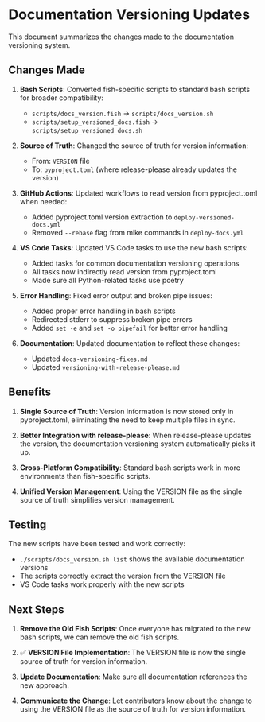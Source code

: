 # Documentation Versioning Updates

This document summarizes the changes made to the documentation versioning system.

## Changes Made

1. **Bash Scripts**: Converted fish-specific scripts to standard bash scripts for broader compatibility:

   - `scripts/docs_version.fish` → `scripts/docs_version.sh`
   - `scripts/setup_versioned_docs.fish` → `scripts/setup_versioned_docs.sh`

2. **Source of Truth**: Changed the source of truth for version information:

   - From: `VERSION` file
   - To: `pyproject.toml` (where release-please already updates the version)

3. **GitHub Actions**: Updated workflows to read version from pyproject.toml when needed:

   - Added pyproject.toml version extraction to `deploy-versioned-docs.yml`
   - Removed `--rebase` flag from mike commands in `deploy-docs.yml`

4. **VS Code Tasks**: Updated VS Code tasks to use the new bash scripts:

   - Added tasks for common documentation versioning operations
   - All tasks now indirectly read version from pyproject.toml
   - Made sure all Python-related tasks use poetry

5. **Error Handling**: Fixed error output and broken pipe issues:

   - Added proper error handling in bash scripts
   - Redirected stderr to suppress broken pipe errors
   - Added `set -e` and `set -o pipefail` for better error handling

6. **Documentation**: Updated documentation to reflect these changes:
   - Updated `docs-versioning-fixes.md`
   - Updated `versioning-with-release-please.md`

## Benefits

1. **Single Source of Truth**: Version information is now stored only in pyproject.toml, eliminating the need to keep multiple files in sync.

2. **Better Integration with release-please**: When release-please updates the version, the documentation versioning system automatically picks it up.

3. **Cross-Platform Compatibility**: Standard bash scripts work in more environments than fish-specific scripts.

4. **Unified Version Management**: Using the VERSION file as the single source of truth simplifies version management.

## Testing

The new scripts have been tested and work correctly:

- `./scripts/docs_version.sh list` shows the available documentation versions
- The scripts correctly extract the version from the VERSION file
- VS Code tasks work properly with the new scripts

## Next Steps

1. **Remove the Old Fish Scripts**: Once everyone has migrated to the new bash scripts, we can remove the old fish scripts.

2. ✅ **VERSION File Implementation**: The VERSION file is now the single source of truth for version information.

3. **Update Documentation**: Make sure all documentation references the new approach.

4. **Communicate the Change**: Let contributors know about the change to using the VERSION file as the source of truth for version information.
